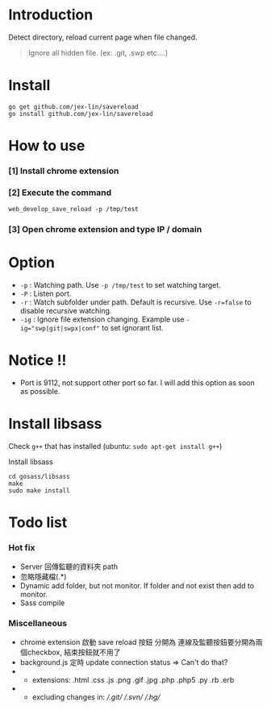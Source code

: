 # Introduction

Detect directory, reload current page when file changed.

> Ignore all hidden file. (ex: .git, .swp etc....)

# Install

    go get github.com/jex-lin/savereload
    go install github.com/jex-lin/savereload

# How to use

### [1] Install chrome extension

### [2] Execute the command

    web_develop_save_reload -p /tmp/test

### [3] Open chrome extension and type IP / domain

# Option

* `-p` : Watching path. Use `-p /tmp/test` to set watching target.
* `-P` : Listen port.
* `-r` : Watch subfolder under path. Default is recursive. Use `-r=false` to disable recursive watching.
* `-ig` : Ignore file extension changing. Example use `-ig="swp|git|swpx|conf"` to set ignorant list.

# Notice !!

* Port is 9112, not support other port so far. I will add this option as soon as possible.

# Install libsass

Check `g++` that has installed (ubuntu: `sudo apt-get install g++`)

Install libsass

    cd gosass/libsass
    make
    sudo make install

# Todo list

### Hot fix

* Server 回傳監聽的資料夾 path
* 忽略隱藏檔(.*)
* Dynamic add folder, but not monitor.  If folder and not exist then add to monitor.
* Sass compile

### Miscellaneous

* chrome extension  啟動 save reload 按鈕 分開為 連線及監聽按鈕要分開為兩個checkbox, 結束按鈕就不用了
* background.js 定時 update connection status => Can't do that?
* - extensions: .html .css .js .png .gif .jpg .php .php5 .py .rb .erb
* - excluding changes in: */.git/* */.svn/* */.hg/*



